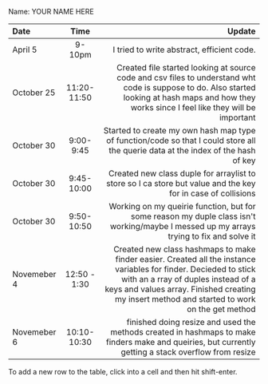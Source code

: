 Name: YOUR NAME HERE

| Date        |     Time     |                                                                                                                                                                                                                                                   Update |
|:------------|:------------:|---------------------------------------------------------------------------------------------------------------------------------------------------------------------------------------------------------------------------------------------------------:|
| April 5     |    9-10pm    |                                                                                                                                                                                                               I tried to write abstract, efficient code. |
| October 25  | 11:20-11:50  |                                                         Created file started looking at source code and csv files to understand wht code is suppose to do. Also started looking at hash maps and how they works since I feel like they will be important |
| October 30  |  9:00-9:45   |                                                                                                                        Started to create my own hash map type of function/code so that I could store all the querie data at the index of the hash of key |
| October 30  |  9:45-10:00  |                                                                                                                                             Created new class duple for arraylist to store so I ca store but value and the key for in case of collisions |
| October 30  |  9:50-10:50  |                                                                                                                  Working on my queirie function, but for some reason my duple class isn't working/maybe I messed up my arrays trying to fix and solve it |
| Novemeber 4 | 12:50 - 1:30 | Created new class hashmaps to make finder easier. Created all the instance variables for finder. Decieded to stick with an a rray of duples instead of a keys and values array. Finished creating my insert method and started to work on the get method |
| Novemeber 6 | 10:10- 10:30 |                                                                                                     finished doing resize and used the methods created in hashmaps to make finders make and queiries, but currently getting a stack overflow from resize |


To add a new row to the table, click into a cell and then hit shift-enter.